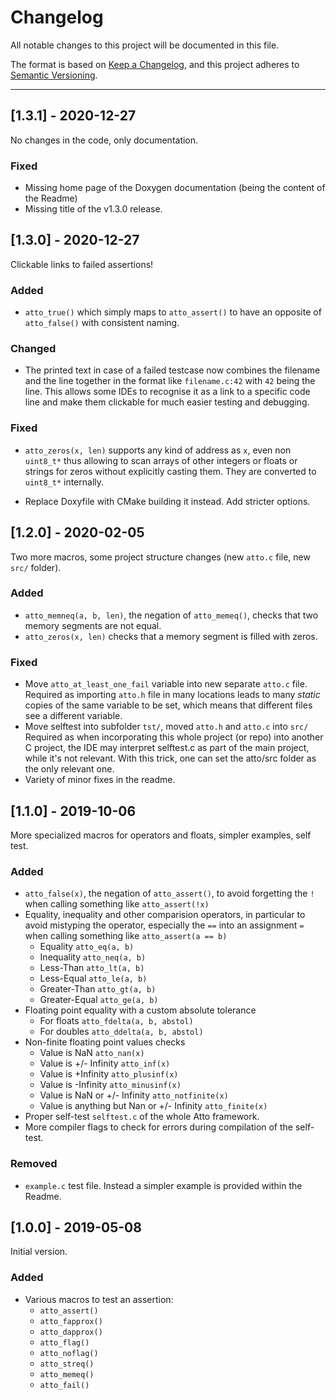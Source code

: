 Changelog
===============================================================================

All notable changes to this project will be documented in this file.

The format is based on
[Keep a Changelog](https://keepachangelog.com/en/1.0.0/),
and this project adheres to
[Semantic Versioning](https://semver.org/spec/v2.0.0.html).

*******************************************************************************
[1.3.1] - 2020-12-27
----------------------------------------

No changes in the code, only documentation.

### Fixed

- Missing home page of the Doxygen documentation (being the content of the
  Readme)
- Missing title of the v1.3.0 release.



[1.3.0] - 2020-12-27
----------------------------------------

Clickable links to failed assertions!


### Added

- `atto_true()` which simply maps to `atto_assert()` to have an opposite of
  `atto_false()` with consistent naming.


### Changed

- The printed text in case of a failed testcase now combines the filename
  and the line together in the format like `filename.c:42` with `42` being the
  line. This allows some IDEs to recognise it as a link to a specific code line
  and make them clickable for much easier testing and debugging.


### Fixed

- `atto_zeros(x, len)` supports any kind of address as `x`, even non `uint8_t*`
  thus allowing to scan arrays of other integers or floats or strings for
  zeros without explicitly casting them. They are converted to `uint8_t*`
  internally.

- Replace Doxyfile with CMake building it instead. Add stricter options.



[1.2.0] - 2020-02-05
----------------------------------------

Two more macros, some project structure changes (new `atto.c` file, new `src/` 
folder).


### Added

- `atto_memneq(a, b, len)`, the negation of `atto_memeq()`, checks that two
  memory segments are not equal.
- `atto_zeros(x, len)` checks that a memory segment is filled with zeros.


### Fixed

- Move `atto_at_least_one_fail` variable into new separate `atto.c` file.
  Required as importing `atto.h` file in many locations leads to many _static_
  copies of the same variable to be set, which means that different files see
  a different variable.
- Move selftest into subfolder `tst/`, moved `atto.h` and `atto.c` into `src/`
  Required as when incorporating this whole project (or repo)
  into another C project, the IDE may interpret selftest.c as part
  of the main project, while it's not relevant.
  With this trick, one can set the atto/src folder as the only relevant
  one.
- Variety of minor fixes in the readme.



[1.1.0] - 2019-10-06
----------------------------------------

More specialized macros for operators and floats, simpler examples, self test.


### Added

- `atto_false(x)`, the negation of `atto_assert()`, to avoid forgetting the 
  `!` when calling something like `atto_assert(!x)`
- Equality, inequality and other comparision operators, in particular to avoid
  mistyping the operator, especially the `==` into an assignment `=`
  when calling something like `atto_assert(a == b)`
  - Equality `atto_eq(a, b)`
  - Inequality `atto_neq(a, b)`
  - Less-Than `atto_lt(a, b)`
  - Less-Equal `atto_le(a, b)`
  - Greater-Than `atto_gt(a, b)`
  - Greater-Equal `atto_ge(a, b)`
- Floating point equality with a custom absolute tolerance
  - For floats `atto_fdelta(a, b, abstol)`
  - For doubles `atto_ddelta(a, b, abstol)`
- Non-finite floating point values checks
  - Value is NaN `atto_nan(x)`
  - Value is +/- Infinity `atto_inf(x)`
  - Value is +Infinity `atto_plusinf(x)`
  - Value is -Infinity `atto_minusinf(x)`
  - Value is NaN or +/- Infinity `atto_notfinite(x)`
  - Value is anything but Nan or +/- Infinity `atto_finite(x)`
- Proper self-test `selftest.c` of the whole Atto framework.
- More compiler flags to check for errors during compilation of the self-test.


### Removed

- `example.c` test file. Instead a simpler example is provided within the
  Readme.



[1.0.0] - 2019-05-08
----------------------------------------

Initial version.


### Added

- Various macros to test an assertion:
  - `atto_assert()`
  - `atto_fapprox()`
  - `atto_dapprox()`
  - `atto_flag()`
  - `atto_noflag()`
  - `atto_streq()`
  - `atto_memeq()`
  - `atto_fail()`
